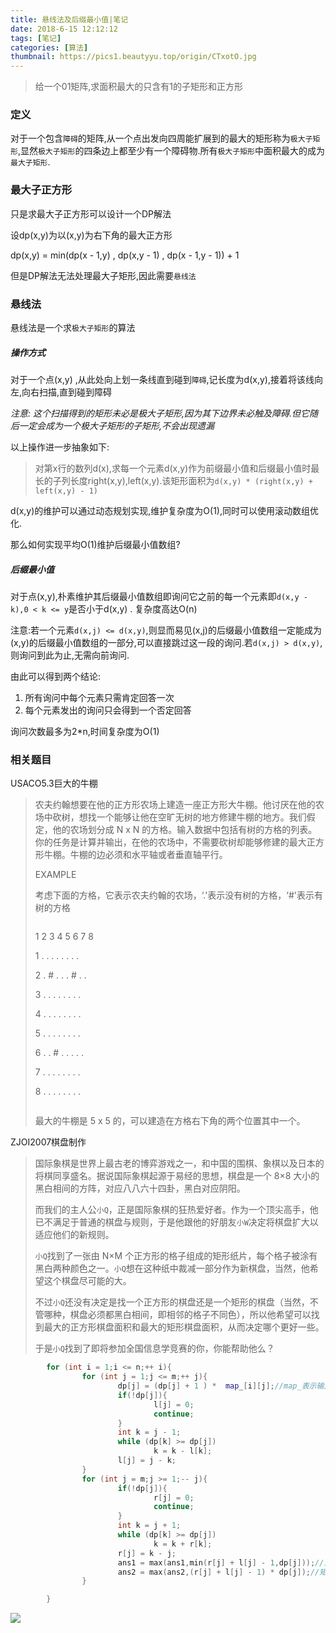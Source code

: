```yaml
---
title: 悬线法及后缀最小值|笔记
date: 2018-6-15 12:12:12
tags: [笔记]
categories: [算法]
thumbnail: https://pics1.beautyyu.top/origin/CTxotO.jpg
---
```


> 给一个01矩阵,求面积最大的只含有1的子矩形和正方形

### 定义

对于一个包含`障碍`的矩阵,从一个点出发向四周能扩展到的最大的矩形称为`极大子矩形`,显然`极大子矩形`的四条边上都至少有一个障碍物.所有`极大子矩形`中面积最大的成为`最大子矩形`.

### 最大子正方形

只是求最大子正方形可以设计一个DP解法

设dp(x,y)为以(x,y)为右下角的最大正方形

dp(x,y) = min(dp(x - 1,y) , dp(x,y - 1) , dp(x - 1,y - 1)) + 1

但是DP解法无法处理最大子矩形,因此需要`悬线法`

### 悬线法

悬线法是一个求`极大子矩形`的算法

##### 操作方式

对于一个点(x,y) ,从此处向上划一条线直到碰到`障碍`,记长度为d(x,y),接着将该线向左,向右扫描,直到碰到障碍

*注意: 这个扫描得到的矩形未必是极大子矩形,因为其下边界未必触及障碍.但它随后一定会成为一个极大子矩形的子矩形,不会出现遗漏*

以上操作进一步抽象如下:

> 对第x行的数列d(x),求每一个元素d(x,y)作为前缀最小值和后缀最小值时最长的子列长度right(x,y),left(x,y).该矩形面积为`d(x,y) * (right(x,y) + left(x,y) - 1)`

d(x,y)的维护可以通过动态规划实现,维护复杂度为O(1),同时可以使用滚动数组优化.

那么如何实现平均O(1)维护后缀最小值数组?

##### 后缀最小值

对于点(x,y),朴素维护其后缀最小值数组即询问它之前的每一个元素即`d(x,y - k),0 < k <= y`是否小于d(x,y) . 复杂度高达O(n)

注意:若一个元素`d(x,j) <= d(x,y)`,则显而易见(x,j)的后缀最小值数组一定能成为(x,y)的后缀最小值数组的一部分,可以直接跳过这一段的询问.若`d(x,j) > d(x,y)`,则询问到此为止,无需向前询问.

由此可以得到两个结论:

1. 所有询问中每个元素只需肯定回答一次
2. 每个元素发出的询问只会得到一个否定回答

询问次数最多为2*n,时间复杂度为O(1)

### 相关题目

USACO5.3巨大的牛棚

> 农夫约翰想要在他的正方形农场上建造一座正方形大牛棚。他讨厌在他的农场中砍树，想找一个能够让他在空旷无树的地方修建牛棚的地方。我们假定，他的农场划分成  N x N  的方格。输入数据中包括有树的方格的列表。你的任务是计算并输出，在他的农场中，不需要砍树却能够修建的最大正方形牛棚。牛棚的边必须和水平轴或者垂直轴平行。
> 
> EXAMPLE
> 
> 考虑下面的方格，它表示农夫约翰的农场，‘.'表示没有树的方格，‘#'表示有树的方格
> 
> ```
> 
> ```
> 
> 1 2 3 4 5 6 7 8
> 
> 1 . . . . . . . .
> 
> 2 . # . . . # . .
> 
> 3 . . . . . . . .
> 
> 4 . . . . . . . .
> 
> 5 . . . . . . . .
> 
> 6 . . # . . . . .
> 
> 7 . . . . . . . .
> 
> 8 . . . . . . . .
> 
> ```
> 
> ```
> 
> 最大的牛棚是 5 x 5 的，可以建造在方格右下角的两个位置其中一个。

ZJOI2007棋盘制作

> 国际象棋是世界上最古老的博弈游戏之一，和中国的围棋、象棋以及日本的将棋同享盛名。据说国际象棋起源于易经的思想，棋盘是一个 8×8 大小的黑白相间的方阵，对应八八六十四卦，黑白对应阴阳。
> 
> 而我们的主人公`小Q`，正是国际象棋的狂热爱好者。作为一个顶尖高手，他已不满足于普通的棋盘与规则，于是他跟他的好朋友`小W`决定将棋盘扩大以适应他们的新规则。
> 
> `小Q`找到了一张由 N×M 个正方形的格子组成的矩形纸片，每个格子被涂有黑白两种颜色之一。`小Q`想在这种纸中裁减一部分作为新棋盘，当然，他希望这个棋盘尽可能的大。
> 
> 不过`小Q`还没有决定是找一个正方形的棋盘还是一个矩形的棋盘（当然，不管哪种，棋盘必须都黑白相间，即相邻的格子不同色），所以他希望可以找到最大的正方形棋盘面积和最大的矩形棋盘面积，从而决定哪个更好一些。
> 
> 于是`小Q`找到了即将参加全国信息学竞赛的你，你能帮助他么？

```c++
        for (int i = 1;i <= n;++ i){
                for (int j = 1;j <= m;++ j){
                        dp[j] = (dp[j] + 1 ) *  map_[i][j];//map_表示输入地图
                        if(!dp[j]){
                                l[j] = 0;
                                continue;
                        }
                        int k = j - 1;
                        while (dp[k] >= dp[j])
                                k = k - l[k];
                        l[j] = j - k;
                }
                for (int j = m;j >= 1;-- j){
                        if(!dp[j]){
                                r[j] = 0;
                                continue;
                        }
                        int k = j + 1;
                        while (dp[k] >= dp[j])
                                k = k + r[k];
                        r[j] = k - j;
                        ans1 = max(ans1,min(r[j] + l[j] - 1,dp[j]));//正方形
                        ans2 = max(ans2,(r[j] + l[j] - 1) * dp[j]);//矩形
                }

        }
```

![](https://pics1.beautyyu.top/origin/CTxotO.jpg)
